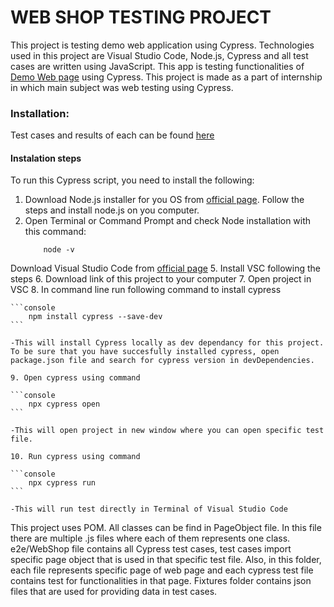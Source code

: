 # WEB SHOP TESTING PROJECT
This project is testing demo web application using Cypress. Technologies used in this project are Visual Studio Code, Node.js, Cypress and all test cases are written using JavaScript.
This app is testing functionalities of [Demo Web page](https://demowebshop.tricentis.com/) using Cypress. This project is made as a part of internship in which main subject was web testing using Cypress. 

### Installation:
Test cases and results of each can be found [here](https://docs.google.com/spreadsheets/d/1v-j0Kw_QRvNQrnGy4LDS51WABCOYdNV3_cQ2ksRf04c/edit?usp=sharing)

#### Instalation steps
To run this Cypress script, you need to install the following:
1. Download Node.js installer for you OS from [official page](https://nodejs.org/en/download/). Follow the steps and install node.js on you computer.
2. Open Terminal or Command Prompt and check Node installation with this command:
	```
		node -v
  	```
Download Visual Studio Code from [official page](https://code.visualstudio.com/download)
	5. Install VSC following the steps
	6. Download link of this project to your computer
	7. Open project in VSC
	8. In command line run following command to install cypress
 
 	```console
		npm install cypress --save-dev
  	```

	-This will install Cypress locally as dev dependancy for this project. To be sure that you have succesfully installed cypress, open package.json file and search for cypress version in devDependencies.
 
	9. Open cypress using command

 	```console
		npx cypress open
	```
 
	-This will open project in new window where you can open specific test file.
 
	10. Run cypress using command
 
  	```console
		npx cypress run
  	```
   
	-This will run test directly in Terminal of Visual Studio Code
 
This project uses POM. All classes can be find in PageObject file. In this file there are multiple .js files where each of them represents one class.
e2e/WebShop file contains all Cypress test cases, test cases import specific page object that is used in that specific test file. Also, in this folder, each file represents specific page of web page and each cypress test file contains test for functionalities in that page.
Fixtures folder contains json files that are used for providing data in test cases.
